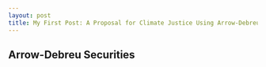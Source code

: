 ```yaml
---
layout: post
title: My First Post: A Proposal for Climate Justice Using Arrow-Debreu Securities
---
```


## Arrow-Debreu Securities